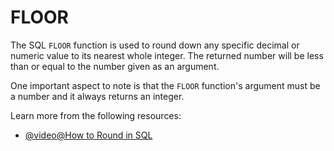 # FLOOR

The SQL `FLOOR` function is used to round down any specific decimal or numeric value to its nearest whole integer. The returned number will be less than or equal to the number given as an argument.

One important aspect to note is that the `FLOOR` function's argument must be a number and it always returns an integer.

Learn more from the following resources:

- [@video@How to Round in SQL](https://www.youtube.com/watch?v=AUXw2JRwCFY)